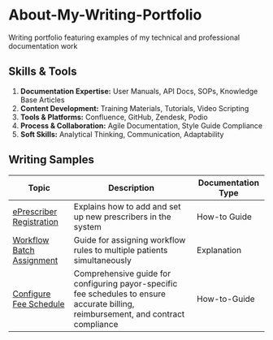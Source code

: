 # About-My-Writing-Portfolio
Writing portfolio featuring examples of my technical and professional documentation work

## Skills & Tools

1. **Documentation Expertise:** User Manuals, API Docs, SOPs, Knowledge Base Articles  
2. **Content Development:** Training Materials, Tutorials, Video Scripting  
3. **Tools & Platforms:** Confluence, GitHub, Zendesk, Podio  
4. **Process & Collaboration:** Agile Documentation, Style Guide Compliance  
5. **Soft Skills:** Analytical Thinking, Communication, Adaptability

## Writing Samples

| Topic | Description | Documentation Type |
|---------------------------|----------------------------------------------------------|------------------|
| [ePrescriber Registration](https://github.com/arpithasc/ePrescriber-Registration/blob/main/README.md) | Explains how to add and set up new prescribers in the system | How-to Guide |
| [Workflow Batch Assignment](https://github.com/arpithasc/Workflow-Batch-Assignment/blob/main/README.md) | Guide for assigning workflow rules to multiple patients simultaneously | Explanation |
| [Configure Fee Schedule](https://github.com/arpithasc/Configure-Fee-Schedule/blob/main/README.md) | Comprehensive guide for configuring payor-specific fee schedules to ensure accurate billing, reimbursement, and contract compliance | How-to-Guide |
